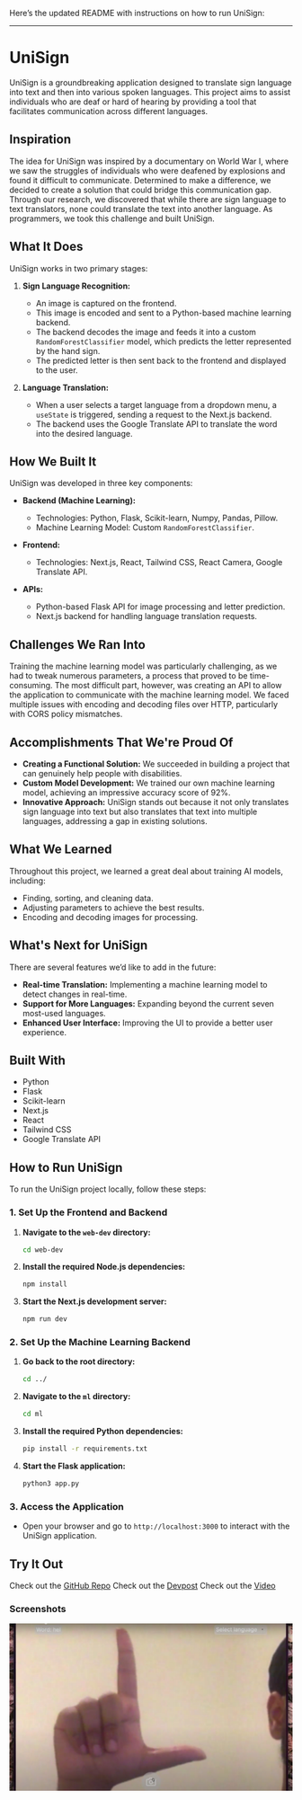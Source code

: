 Here’s the updated README with instructions on how to run UniSign:

---

# UniSign

UniSign is a groundbreaking application designed to translate sign language into text and then into various spoken languages. This project aims to assist individuals who are deaf or hard of hearing by providing a tool that facilitates communication across different languages.

## Inspiration

The idea for UniSign was inspired by a documentary on World War I, where we saw the struggles of individuals who were deafened by explosions and found it difficult to communicate. Determined to make a difference, we decided to create a solution that could bridge this communication gap. Through our research, we discovered that while there are sign language to text translators, none could translate the text into another language. As programmers, we took this challenge and built UniSign.

## What It Does

UniSign works in two primary stages:
1. **Sign Language Recognition:**
   - An image is captured on the frontend.
   - This image is encoded and sent to a Python-based machine learning backend.
   - The backend decodes the image and feeds it into a custom `RandomForestClassifier` model, which predicts the letter represented by the hand sign.
   - The predicted letter is then sent back to the frontend and displayed to the user.

2. **Language Translation:**
   - When a user selects a target language from a dropdown menu, a `useState` is triggered, sending a request to the Next.js backend.
   - The backend uses the Google Translate API to translate the word into the desired language.

## How We Built It

UniSign was developed in three key components:
- **Backend (Machine Learning):**
  - Technologies: Python, Flask, Scikit-learn, Numpy, Pandas, Pillow.
  - Machine Learning Model: Custom `RandomForestClassifier`.

- **Frontend:**
  - Technologies: Next.js, React, Tailwind CSS, React Camera, Google Translate API.

- **APIs:**
  - Python-based Flask API for image processing and letter prediction.
  - Next.js backend for handling language translation requests.

## Challenges We Ran Into

Training the machine learning model was particularly challenging, as we had to tweak numerous parameters, a process that proved to be time-consuming. The most difficult part, however, was creating an API to allow the application to communicate with the machine learning model. We faced multiple issues with encoding and decoding files over HTTP, particularly with CORS policy mismatches.

## Accomplishments That We're Proud Of

- **Creating a Functional Solution:** We succeeded in building a project that can genuinely help people with disabilities.
- **Custom Model Development:** We trained our own machine learning model, achieving an impressive accuracy score of 92%.
- **Innovative Approach:** UniSign stands out because it not only translates sign language into text but also translates that text into multiple languages, addressing a gap in existing solutions.

## What We Learned

Throughout this project, we learned a great deal about training AI models, including:
- Finding, sorting, and cleaning data.
- Adjusting parameters to achieve the best results.
- Encoding and decoding images for processing.

## What's Next for UniSign

There are several features we’d like to add in the future:
- **Real-time Translation:** Implementing a machine learning model to detect changes in real-time.
- **Support for More Languages:** Expanding beyond the current seven most-used languages.
- **Enhanced User Interface:** Improving the UI to provide a better user experience.

## Built With

- Python
- Flask
- Scikit-learn
- Next.js
- React
- Tailwind CSS
- Google Translate API

## How to Run UniSign

To run the UniSign project locally, follow these steps:

### 1. Set Up the Frontend and Backend

1. **Navigate to the `web-dev` directory:**
   ```bash
   cd web-dev
   ```

2. **Install the required Node.js dependencies:**
   ```bash
   npm install
   ```

3. **Start the Next.js development server:**
   ```bash
   npm run dev
   ```

### 2. Set Up the Machine Learning Backend

1. **Go back to the root directory:**
   ```bash
   cd ../
   ```

2. **Navigate to the `ml` directory:**
   ```bash
   cd ml
   ```

3. **Install the required Python dependencies:**
   ```bash
   pip install -r requirements.txt
   ```

4. **Start the Flask application:**
   ```bash
   python3 app.py
   ```

### 3. Access the Application

- Open your browser and go to `http://localhost:3000` to interact with the UniSign application.

## Try It Out

Check out the [GitHub Repo](https://github.com/Sidak08/katyHacks)
Check out the [Devpost](https://devpost.com/software/unisign-hizcsr)
Check out the [Video](https://www.youtube.com/watch?si=q5li8DNr-MmDD7zE&embeds_referring_euri=https%3A%2F%2Fdevpost.com%2F&source_ve_path=Mjg2NjQsMTY0NTA2&v=hGQ9MMXsd_k&feature=youtu.be)

### Screenshots
![screenshot](https://github.com/Sidak08/katyHacks/blob/main/Screen%20Shot%202024-08-28%20at%208.56.22%20PM.png?raw=true)
